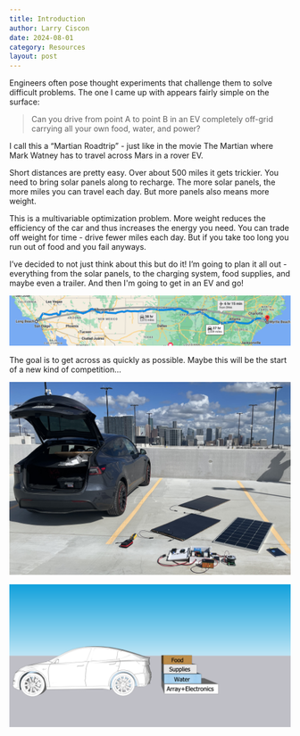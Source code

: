 ```yaml
---
title: Introduction
author: Larry Ciscon
date: 2024-08-01
category: Resources
layout: post
---
```


Engineers often pose thought experiments that challenge them to solve difficult problems. The one I came up with appears fairly simple on the surface:

> Can you drive from point A to point B in an EV completely off-grid carrying all your own food, water, and power?

I call this a “Martian Roadtrip” - just like in the movie The Martian where Mark Watney has to travel across Mars in a rover EV.

Short distances are pretty easy. Over about 500 miles it gets trickier. You need to bring solar panels along to recharge. The more solar panels, the more miles you can travel each day. But more panels also means more weight. 

This is a multivariable optimization problem. More weight reduces the efficiency of the car and thus increases the energy you need. You can trade off weight for time - drive fewer miles each day. But if you take too long you run out of food and you fail anyways.

I’ve decided to not just think about this but do it! I’m going to plan it all out - everything from the solar panels, to the charging system, food supplies, and maybe even a trailer. And then I'm going to get in an EV and go!

![Martian Rover](../assets/images/Roadtrip2.png)

The goal is to get across as quickly as possible. Maybe this will be the start of a new kind of competition…

![Martian Rover](../assets/images/CarOnRoof.jpg)

![Martian Rover](../assets/images/Car-1.png)


